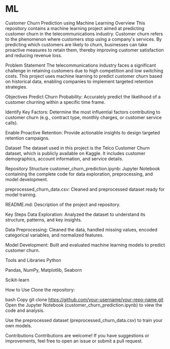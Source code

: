 # ML
Customer Churn Prediction using Machine Learning
Overview
This repository contains a machine learning project aimed at predicting customer churn in the telecommunications industry. Customer churn refers to the phenomenon where customers stop using a company's services. By predicting which customers are likely to churn, businesses can take proactive measures to retain them, thereby improving customer satisfaction and reducing revenue loss.

Problem Statement
The telecommunications industry faces a significant challenge in retaining customers due to high competition and low switching costs. This project uses machine learning to predict customer churn based on historical data, enabling companies to implement targeted retention strategies.

Objectives
Predict Churn Probability: Accurately predict the likelihood of a customer churning within a specific time frame.

Identify Key Factors: Determine the most influential factors contributing to customer churn (e.g., contract type, monthly charges, or customer service calls).

Enable Proactive Retention: Provide actionable insights to design targeted retention campaigns.

Dataset
The dataset used in this project is the Telco Customer Churn dataset, which is publicly available on Kaggle. It includes customer demographics, account information, and service details.

Repository Structure
customer_churn_prediction.ipynb: Jupyter Notebook containing the complete code for data exploration, preprocessing, and model development.

preprocessed_churn_data.csv: Cleaned and preprocessed dataset ready for model training.

README.md: Description of the project and repository.

Key Steps
Data Exploration: Analyzed the dataset to understand its structure, patterns, and key insights.

Data Preprocessing: Cleaned the data, handled missing values, encoded categorical variables, and normalized features.

Model Development: Built and evaluated machine learning models to predict customer churn.

Tools and Libraries
Python

Pandas, NumPy, Matplotlib, Seaborn

Scikit-learn

How to Use
Clone the repository:

bash
Copy
git clone https://github.com/your-username/your-repo-name.git
Open the Jupyter Notebook (customer_churn_prediction.ipynb) to view the code and analysis.

Use the preprocessed dataset (preprocessed_churn_data.csv) to train your own models.

Contributions
Contributions are welcome! If you have suggestions or improvements, feel free to open an issue or submit a pull request.
